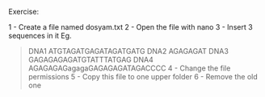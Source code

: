 Exercise:

1 - Create a file named dosyam.txt
2 - Open the file with nano
3 - Insert 3 sequences in it Eg.
>DNA1
ATGTAGATGAGATAGATGATG
>DNA2
AGAGAGAT
>DNA3
GAGAGAGAGATGTATTTATGAG
>DNA4
AGAGAGAGagagaGAGAGAGATAGACCCC
	4 - Change the file permissions 
	5 - Copy this file to one upper folder
	6 - Remove the old one
